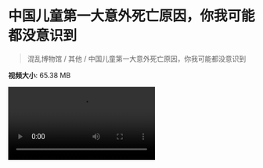 # 中国儿童第一大意外死亡原因，你我可能都没意识到

> 混乱博物馆 / 其他 / 中国儿童第一大意外死亡原因，你我可能都没意识到

**视频大小**: 65.38 MB

<div class="video"><video src="https://file.hsyhx.top/video/混乱博物馆/其他/中国儿童第一大意外死亡原因，你我可能都没意识到.mp4" controls preload>🤔 您的浏览器不支持 video 标签</video></div>